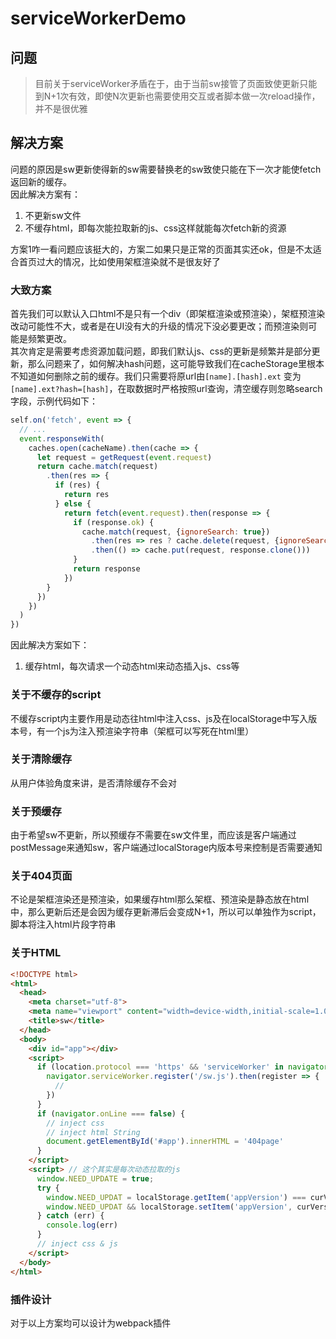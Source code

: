 # serviceWorkerDemo

## 问题

> 目前关于serviceWorker矛盾在于，由于当前sw接管了页面致使更新只能到N+1次有效，即使N次更新也需要使用交互或者脚本做一次reload操作，并不是很优雅

## 解决方案

问题的原因是sw更新使得新的sw需要替换老的sw致使只能在下一次才能使fetch返回新的缓存。  
因此解决方案有：

1. 不更新sw文件
2. 不缓存html，即每次能拉取新的js、css这样就能每次fetch新的资源

方案1咋一看问题应该挺大的，方案二如果只是正常的页面其实还ok，但是不太适合首页过大的情况，比如使用架框渲染就不是很友好了

### 大致方案

首先我们可以默认入口html不是只有一个div（即架框渲染或预渲染），架框预渲染改动可能性不大，或者是在UI没有大的升级的情况下没必要更改；而预渲染则可能是频繁更改。  
其次肯定是需要考虑资源加载问题，即我们默认js、css的更新是频繁并是部分更新，那么问题来了，如何解决hash问题，这可能导致我们在cacheStorage里根本不知道如何删除之前的缓存。我们只需要将原url由`[name].[hash].ext` 变为 `[name].ext?hash=[hash]`，在取数据时严格按照url查询，清空缓存则忽略search字段，示例代码如下：

```JavaScript
self.on('fetch', event => {
  // ...
  event.responseWith(
    caches.open(cacheName).then(cache => {
      let request = getRequest(event.request)
      return cache.match(request)
        .then(res => {
          if (res) {
            return res
          } else {
            return fetch(event.request).then(response => {
              if (response.ok) {
                cache.match(request, {ignoreSearch: true})
                  .then(res => res ? cache.delete(request, {ignoreSearch: true}) : null)
                  .then(() => cache.put(request, response.clone()))
              }
              return response
            })
        }
      })
    })
  )
})
```

因此解决方案如下：

1. 缓存html，每次请求一个动态html来动态插入js、css等

### 关于不缓存的script

不缓存script内主要作用是动态往html中注入css、js及在localStorage中写入版本号，有一个js为注入预渲染字符串（架框可以写死在html里）

### 关于清除缓存

从用户体验角度来讲，是否清除缓存不会对

### 关于预缓存

由于希望sw不更新，所以预缓存不需要在sw文件里，而应该是客户端通过postMessage来通知sw，客户端通过localStorage内版本号来控制是否需要通知

### 关于404页面

不论是架框渲染还是预渲染，如果缓存html那么架框、预渲染是静态放在html中，那么更新后还是会因为缓存更新滞后会变成N+1，所以可以单独作为script，脚本将注入html片段字符串

### 关于HTML

```html
<!DOCTYPE html>
<html>
  <head>
    <meta charset="utf-8">
    <meta name="viewport" content="width=device-width,initial-scale=1.0">
    <title>sw</title>
  </head>
  <body>
    <div id="app"></div>
    <script>
      if (location.protocol === 'https' && 'serviceWorker' in navigator) {
        navigator.serviceWorker.register('/sw.js').then(register => {
          //
        })
      }
      if (navigator.onLine === false) {
        // inject css
        // inject html String
        document.getElementById('#app').innerHTML = '404page'
      }
    </script>
    <script> // 这个其实是每次动态拉取的js
      window.NEED_UPDATE = true;
      try {
        window.NEED_UPDAT = localStorage.getItem('appVersion') === curVersion;
        window.NEED_UPDAT && localStorage.setItem('appVersion', curVersion);
      } catch (err) {
        console.log(err)
      }
      // inject css & js
    </script>
  </body>
</html>

```

### 插件设计

对于以上方案均可以设计为webpack插件
